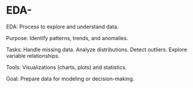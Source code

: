 # EDA-
EDA: Process to explore and understand data.

Purpose: Identify patterns, trends, and anomalies. 

Tasks: Handle missing data. Analyze distributions. Detect outliers. Explore variable relationships. 

Tools: Visualizations (charts, plots) and statistics. 

Goal: Prepare data for modeling or decision-making.
